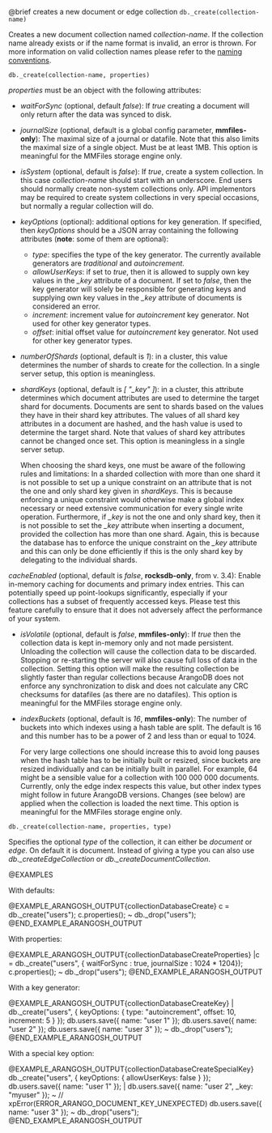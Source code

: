 

@brief creates a new document or edge collection
`db._create(collection-name)`

Creates a new document collection named *collection-name*.
If the collection name already exists or if the name format is invalid, an
error is thrown. For more information on valid collection names please refer
to the [naming conventions](../NamingConventions/README.md).

`db._create(collection-name, properties)`

*properties* must be an object with the following attributes:

* *waitForSync* (optional, default *false*): If *true* creating
  a document will only return after the data was synced to disk.

* *journalSize* (optional, default is a
  global config parameter, **mmfiles-only**): The maximal
  size of a journal or datafile.  Note that this also limits the maximal
  size of a single object. Must be at least 1MB.
  This option is meaningful for the MMFiles storage engine only.

* *isSystem* (optional, default is *false*): If *true*, create a
  system collection. In this case *collection-name* should start with
  an underscore. End users should normally create non-system collections
  only. API implementors may be required to create system collections in
  very special occasions, but normally a regular collection will do.

* *keyOptions* (optional): additional options for key generation. If
  specified, then *keyOptions* should be a JSON array containing the
  following attributes (**note**: some of them are optional):
  * *type*: specifies the type of the key generator. The currently
    available generators are *traditional* and *autoincrement*.
  * *allowUserKeys*: if set to *true*, then it is allowed to supply
    own key values in the *_key* attribute of a document. If set to
    *false*, then the key generator will solely be responsible for
    generating keys and supplying own key values in the *_key* attribute
    of documents is considered an error.
  * *increment*: increment value for *autoincrement* key generator.
    Not used for other key generator types.
  * *offset*: initial offset value for *autoincrement* key generator.
    Not used for other key generator types.

* *numberOfShards* (optional, default is *1*): in a cluster, this value
  determines the number of shards to create for the collection. In a single
  server setup, this option is meaningless.

* *shardKeys* (optional, default is *[ "_key" ]*): in a cluster, this
  attribute determines which document attributes are used to determine the
  target shard for documents. Documents are sent to shards based on the
  values they have in their shard key attributes. The values of all shard
  key attributes in a document are hashed, and the hash value is used to
  determine the target shard. Note that values of shard key attributes cannot
  be changed once set. This option is meaningless in a single server setup.

  When choosing the shard keys, one must be aware of the following
  rules and limitations: In a sharded collection with more than
  one shard it is not possible to set up a unique constraint on
  an attribute that is not the one and only shard key given in
  *shardKeys*. This is because enforcing a unique constraint
  would otherwise make a global index necessary or need extensive
  communication for every single write operation. Furthermore, if
  *_key* is not the one and only shard key, then it is not possible
  to set the *_key* attribute when inserting a document, provided
  the collection has more than one shard. Again, this is because
  the database has to enforce the unique constraint on the *_key*
  attribute and this can only be done efficiently if this is the
  only shard key by delegating to the individual shards.

 *cacheEnabled* (optional, default is *false*, **rocksdb-only**, from v. 3.4): Enable in-memory
  caching for documents and primary index entries. This can potentially speed up point-lookups significantly,
  especially if your collections has a subset of frequently accessed keys. Please test this feature
  carefully to ensure that it does not adversely affect the performance of your system.

* *isVolatile* (optional, default is *false*, **mmfiles-only**): If *true* then the
  collection data is kept in-memory only and not made persistent. Unloading
  the collection will cause the collection data to be discarded. Stopping
  or re-starting the server will also cause full loss of data in the
  collection. Setting this option will make the resulting collection be
  slightly faster than regular collections because ArangoDB does not
  enforce any synchronization to disk and does not calculate any CRC
  checksums for datafiles (as there are no datafiles).
  This option is meaningful for the MMFiles storage engine only.

* *indexBuckets* (optional, default is *16*, **mmfiles-only**): The number of buckets 
  into which indexes using a hash table are split. The default is 16 and 
  this number has to be a power of 2 and less than or equal to 1024. 

  For very large collections one should increase this to avoid long pauses 
  when the hash table has to be initially built or resized, since buckets 
  are resized individually and can be initially built in parallel. For 
  example, 64 might be a sensible value for a collection with 100
  000 000 documents. Currently, only the edge index respects this
  value, but other index types might follow in future ArangoDB versions. 
  Changes (see below) are applied when the collection is loaded the next 
  time.
  This option is meaningful for the MMFiles storage engine only.

`db._create(collection-name, properties, type)`

Specifies the optional *type* of the collection, it can either be *document* 
or *edge*. On default it is document. Instead of giving a type you can also use 
*db._createEdgeCollection* or *db._createDocumentCollection*.

@EXAMPLES

With defaults:

@EXAMPLE_ARANGOSH_OUTPUT{collectionDatabaseCreate}
  c = db._create("users");
  c.properties();
~ db._drop("users");
@END_EXAMPLE_ARANGOSH_OUTPUT

With properties:

@EXAMPLE_ARANGOSH_OUTPUT{collectionDatabaseCreateProperties}
  |c = db._create("users", { waitForSync : true,
           journalSize : 1024 * 1204});
  c.properties();
~ db._drop("users");
@END_EXAMPLE_ARANGOSH_OUTPUT

With a key generator:

@EXAMPLE_ARANGOSH_OUTPUT{collectionDatabaseCreateKey}
| db._create("users",
     { keyOptions: { type: "autoincrement", offset: 10, increment: 5 } });
  db.users.save({ name: "user 1" });
  db.users.save({ name: "user 2" });
  db.users.save({ name: "user 3" });
~ db._drop("users");
@END_EXAMPLE_ARANGOSH_OUTPUT

With a special key option:

@EXAMPLE_ARANGOSH_OUTPUT{collectionDatabaseCreateSpecialKey}
  db._create("users", { keyOptions: { allowUserKeys: false } });
  db.users.save({ name: "user 1" });
| db.users.save({ name: "user 2", _key: "myuser" });
~    // xpError(ERROR_ARANGO_DOCUMENT_KEY_UNEXPECTED)
  db.users.save({ name: "user 3" });
~ db._drop("users");
@END_EXAMPLE_ARANGOSH_OUTPUT

